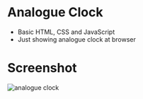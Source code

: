 # Analogue Clock
- Basic HTML, CSS and JavaScript
- Just showing analogue clock at browser

# Screenshot
![analogue clock](https://user-images.githubusercontent.com/23289982/180624569-6ec53f62-bf25-4208-8e70-bd28368461cf.png)

